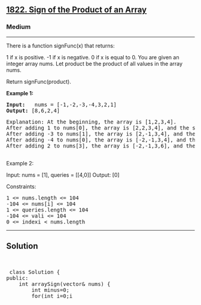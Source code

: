 
<h2><a href="https://leetcode.com/problems/sum-of-even-numbers-after-queries/">1822. Sign of the Product of an Array</a></h2>
<h3>Medium</h3>
<hr>
<div><p>
There is a function signFunc(x) that returns:

1 if x is positive.
-1 if x is negative.
0 if x is equal to 0.
You are given an integer array nums. Let product be the product of all values in the array nums.

Return signFunc(product).
</p>


<p><strong>Example 1:</strong></p>
<pre><strong>Input:</strong>   nums = [-1,-2,-3,-4,3,2,1]
<strong>Output:</strong> [8,6,2,4]
</pre>
<pre>
Explanation: At the beginning, the array is [1,2,3,4].
After adding 1 to nums[0], the array is [2,2,3,4], and the sum of even values is 2 + 2 + 4 = 8.
After adding -3 to nums[1], the array is [2,-1,3,4], and the sum of even values is 2 + 4 = 6.
After adding -4 to nums[0], the array is [-2,-1,3,4], and the sum of even values is -2 + 4 = 2.
After adding 2 to nums[3], the array is [-2,-1,3,6], and the sum of even values is -2 + 6 = 4.
  </pre>
  
Example 2:

Input: nums = [1], queries = [[4,0]]
Output: [0]
 

Constraints:
<pre>
1 <= nums.length <= 104
-104 <= nums[i] <= 104
1 <= queries.length <= 104
-104 <= vali <= 104
0 <= indexi < nums.length
</pre>
<hr>
 <h2><strong><b>Solution</b></strong></h2>
 <br>
 <pre>
 class Solution {
public:
    int arraySign(vector<int>& nums) {
        int minus=0;
        for(int i=0;i<nums.size();i++)
        {
            if(nums[i]==0) return 0;
            if(nums[i]<0) minus++;
        }
        if(minus%2==0) return 1;
        return -1;
    }
};
 </pre>

